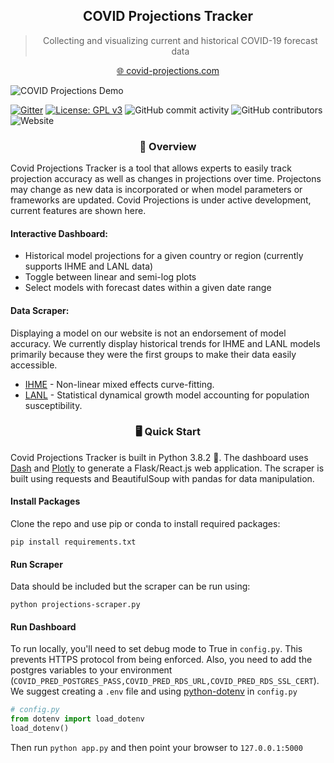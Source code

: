 <h2 align="center">
  COVID Projections Tracker
</h2>

<blockquote align="center">
Collecting and visualizing current and historical COVID-19 forecast data
</blockquote>

<p align="center">
  <a href="https://www.covid-projections.com/">
    🌐 covid-projections.com
  </a>
</p>

![COVID Projections Demo](assets/ihme_tracker_v1.gif)

[![Gitter](https://badges.gitter.im/covid-projections-tracker/community.svg)](https://gitter.im/covid-projections-tracker/community?utm_source=badge&utm_medium=badge&utm_campaign=pr-badge) [![License: GPL v3](https://img.shields.io/badge/License-GPLv3-blue.svg)](https://www.gnu.org/licenses/gpl-3.0) ![GitHub commit activity](https://img.shields.io/github/commit-activity/m/yuorme/covid-projections) ![GitHub contributors](https://img.shields.io/github/contributors/yuorme/covid-projections) ![Website](https://img.shields.io/website?url=https%3A%2F%2Fwww.covid-projections.com)

<h3 id="overview" align="center">
👀 Overview
</h3>

Covid Projections Tracker is a tool that allows experts to easily track projection accuracy as well as changes in projections over time. Projectons may change as new data is incorporated or when model parameters or frameworks are updated. Covid Projections is under active development, current features are shown here.

#### Interactive Dashboard:
- Historical model projections for a given country or region (currently supports IHME and LANL data)
- Toggle between linear and semi-log plots
- Select models with forecast dates within a given date range

#### Data Scraper:
Displaying a model on our website is not an endorsement of model accuracy. We currently display historical trends for IHME and LANL models primarily because they were the first groups to make their data easily accessible.

- [IHME](http://www.healthdata.org/covid/data-downloads) - Non-linear mixed effects curve-fitting.
- [LANL](https://covid-19.bsvgateway.org/#link%20to%20forecasting%20site) - Statistical dynamical growth model accounting for population susceptibility.

<h3 id="developers_guide" align="center">
🖥️ Quick Start
</h3>

Covid Projections Tracker is built in Python 3.8.2 :snake:. The dashboard uses [Dash](https://github.com/plotly/dash) and [Plotly](https://github.com/plotly/plotly.py) to generate a Flask/React.js web application. The scraper is built using requests and BeautifulSoup with pandas for data manipulation.

#### Install Packages
Clone the repo and use pip or conda to install required packages:

`pip install requirements.txt`

#### Run Scraper
Data should be included but the scraper can be run using:

`python projections-scraper.py`

#### Run Dashboard
To run locally, you'll need to set debug mode to True in `config.py`.
This prevents HTTPS protocol from being enforced. 
Also, you need to add the postgres variables to your environment (`COVID_PRED_POSTGRES_PASS,COVID_PRED_RDS_URL,COVID_PRED_RDS_SSL_CERT`). 
We suggest creating a `.env` file and using [python-dotenv](https://github.com/theskumar/python-dotenv) in `config.py`
```python
# config.py
from dotenv import load_dotenv
load_dotenv()
``` 
Then run ```python app.py``` and then point your browser to `127.0.0.1:5000`



